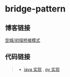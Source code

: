 # bridge-pattern

## 博客链接

[空城/初探桥接模式](http://koon.cool/design-pattern/2018-07-22-bridge/)

## 代码链接

>- [java 实现](./java/BridgeClient.java) , [py 实现](./python/BridgeClient.py)
